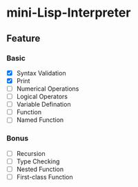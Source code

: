 # mini-Lisp-Interpreter


## Feature
### Basic
- [X] Syntax Validation
- [X] Print
- [ ] Numerical Operations
- [ ] Logical Operators
- [ ] Variable Defination
- [ ] Function
- [ ] Named Function

### Bonus
- [ ] Recursion
- [ ] Type Checking
- [ ] Nested Function
- [ ] First-class Function
